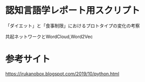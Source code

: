 # 認知言語学レポート用スクリプト

「ダイエット」と「食事制限」におけるプロトタイプの変化の考察

共起ネットワークとWordCloud,Word2Vec

# 参考サイト

https://irukanobox.blogspot.com/2019/10/python.html
